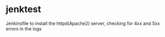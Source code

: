 # jenktest
Jenkinsfile to install the httpd(Apache2) server, checking for 4xx and 5xx errors in the logs
